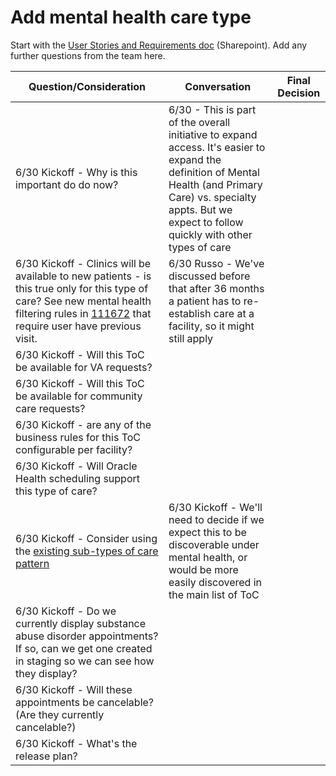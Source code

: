 # Add mental health care type

Start with the [User Stories and Requirements doc](https://dvagov.sharepoint.com/:w:/r/sites/DigitalSelf-SchedulingExpansiononVA.gov/_layouts/15/Doc.aspx?sourcedoc=%7BFB913C20-8A24-4299-8C4B-6C3515E6540C%7D&file=User%20Stories%20and%20Requirements%20Draft.docx&action=default&mobileredirect=true) (Sharepoint). Add any further questions from the team here.

| Question/Consideration | Conversation | Final Decision |
|---------------------------|--------------|----------------|
| 6/30 Kickoff - Why is this important do do now? | 6/30 - This is part of the overall initiative to expand access. It's easier to expand the definition of Mental Health (and Primary Care) vs. specialty appts. But we expect to follow quickly with other types of care | | |
| 6/30 Kickoff - Clinics will be available to new patients - is this true only for this type of care? See new mental health filtering rules in [111672](https://github.com/department-of-veterans-affairs/va.gov-team/issues/111672) that require user have previous visit. | 6/30 Russo - We've discussed before that after 36 months a patient has to re-establish care at a facility, so it might still apply | | |
| 6/30 Kickoff - Will this ToC be available for VA requests? | | |
| 6/30 Kickoff - Will this ToC be available for community care requests? | | |
| 6/30 Kickoff - are any of the business rules for this ToC configurable per facility? | | |
| 6/30 Kickoff - Will Oracle Health scheduling support this type of care? | | |
| 6/30 Kickoff - Consider using the [existing sub-types of care pattern](https://www.figma.com/slides/vcbgZmKq7stonTLrN3eYgl/Kickoff--Adding-new-types-of-care?node-id=3-23&t=copcLN3sqtLrnxuD-4) | 6/30 Kickoff - We'll need to decide if we expect this to be discoverable under mental health, or would be more easily discovered in the main list of ToC | |
| 6/30 Kickoff - Do we currently display substance abuse disorder appointments? If so, can we get one created in staging so we can see how they display? | | | 
| 6/30 Kickoff - Will these appointments be cancelable? (Are they currently cancelable?) | | |
| 6/30 Kickoff - What's the release plan? | | |
